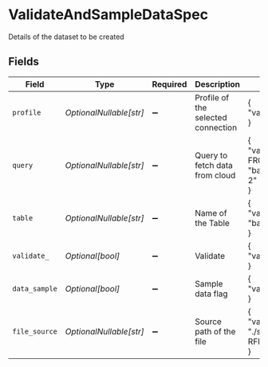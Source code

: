 # ValidateAndSampleDataSpec

Details of the dataset to be created


## Fields

| Field                                                   | Type                                                    | Required                                                | Description                                             | Example                                                 |
| ------------------------------------------------------- | ------------------------------------------------------- | ------------------------------------------------------- | ------------------------------------------------------- | ------------------------------------------------------- |
| `profile`                                               | *OptionalNullable[str]*                                 | :heavy_minus_sign:                                      | Profile of the selected connection                      | {<br/>"value": "public"<br/>}                           |
| `query`                                                 | *OptionalNullable[str]*                                 | :heavy_minus_sign:                                      | Query to fetch data from cloud                          | {<br/>"value": "SELECT * FROM \"base_templates\" limit 2"<br/>} |
| `table`                                                 | *OptionalNullable[str]*                                 | :heavy_minus_sign:                                      | Name of the Table                                       | {<br/>"value": "base_templates"<br/>}                   |
| `validate_`                                             | *Optional[bool]*                                        | :heavy_minus_sign:                                      | Validate                                                | {<br/>"value": true<br/>}                               |
| `data_sample`                                           | *Optional[bool]*                                        | :heavy_minus_sign:                                      | Sample data flag                                        | {<br/>"value": true<br/>}                               |
| `file_source`                                           | *OptionalNullable[str]*                                 | :heavy_minus_sign:                                      | Source path of the file                                 | {<br/>"value": "./sftp_test/08.12.21-RFIG.csv"<br/>}    |